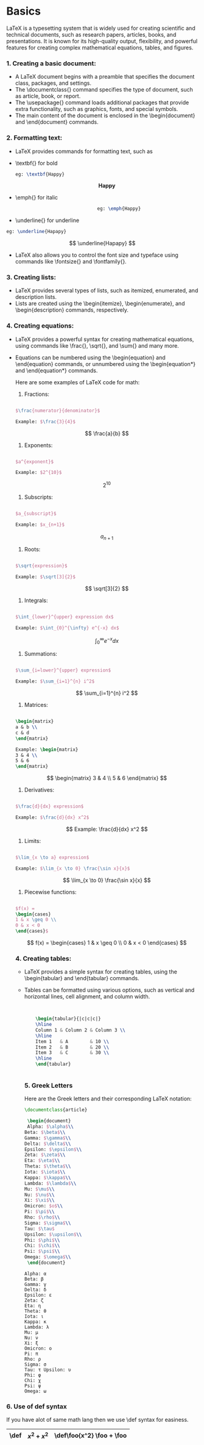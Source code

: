 # Basics

LaTeX is a typesetting system that is widely used for creating scientific and technical documents, such as research papers, articles, books, and presentations. It is known for its high-quality output, flexibility, and powerful features for creating complex mathematical equations, tables, and figures.

### 1. Creating a basic document:

- A LaTeX document begins with a preamble that specifies the document class, packages, and settings.
- The \documentclass{} command specifies the type of document, such as article, book, or report.
- The \usepackage{} command loads additional packages that provide extra functionality, such as graphics, fonts, and special symbols.
- The main content of the document is enclosed in the \begin{document} and \end{document} commands.

### 2. Formatting text:

- LaTeX provides commands for formatting text, such as
- \textbf{} for bold
    
    ```latex
    eg: \textbf{Happy}
    ```
    
    $$
     \textbf{Happy}
    $$
    
- \emph{} for italic
    
    ```latex
                                  eg: \emph{Happy}
    ```
    
- \underline{} for underline

```latex
eg: \underline{Hapapy}
```

 

$$
\underline{Hapapy}
$$

- LaTeX also allows you to control the font size and typeface using commands like \fontsize{} and \fontfamily{}.

### 3. Creating lists:

- LaTeX provides several types of lists, such as itemized, enumerated, and description lists.
- Lists are created using the \begin{itemize}, \begin{enumerate}, and \begin{description} commands, respectively.

### 4. Creating equations:

- LaTeX provides a powerful syntax for creating mathematical equations, using commands like \frac{}, \sqrt{}, and \sum{} and many more.
- Equations can be numbered using the \begin{equation} and \end{equation} commands, or unnumbered using the \begin{equation*} and \end{equation*} commands.
    
    Here are some examples of LaTeX code for math:
    
    1. Fractions:
    
    ```latex
    
    $\frac{numerator}{denominator}$
    
    Example: $\frac{3}{4}$
    ```
    
    $$
    \frac{a}{b}
    $$
    
    1. Exponents:
    
    ```latex
    
    $a^{exponent}$
    
    Example: $2^{10}$
    ```
    
    $$
    2^{10}
    $$
    
    1. Subscripts:
    
    ```latex
    
    $a_{subscript}$
    
    Example: $x_{n+1}$
    ```
    
    $$
    a_{n+1}
    $$
    
    1. Roots:
    
    ```latex
    
    $\sqrt{expression}$
    
    Example: $\sqrt[3]{2}$
    ```
    
    $$
    \sqrt[3]{2}
    $$
    
    1. Integrals:
    
    ```latex
    
    $\int_{lower}^{upper} expression dx$
    
    Example: $\int_{0}^{\infty} e^{-x} dx$
    
    ```
    
    $$
    \int_{0}^{\infty} e^{-x} dx
    $$
    
    1. Summations:
    
    ```latex
    
    $\sum_{i=lower}^{upper} expression$
    
    Example: $\sum_{i=1}^{n} i^2$
    ```
    
    $$
    \sum_{i=1}^{n} i^2
    $$
    
    1. Matrices:
    
    ```latex
    
    \begin{matrix}
    a & b \\
    c & d
    \end{matrix}
    
    Example: \begin{matrix}
    3 & 4 \\
    5 & 6
    \end{matrix}
    ```
    
    $$
    \begin{matrix}
    3 & 4 \\
    5 & 6
    \end{matrix}
    $$
    
    1. Derivatives:
    
    ```latex
    
    $\frac{d}{dx} expression$
    
    Example: $\frac{d}{dx} x^2$
    
    ```
    
    $$
    Example: \frac{d}{dx} x^2
    $$
    
    1. Limits:
    
    ```latex
    
    $\lim_{x \to a} expression$
    
    Example: $\lim_{x \to 0} \frac{\sin x}{x}$
    
    ```
    
    $$
    \lim_{x \to 0} \frac{\sin x}{x}
    $$
    
    1. Piecewise functions:
    
    ```latex
    
    $f(x) =
    \begin{cases}
    1 & x \geq 0 \\
    0 & x < 0
    \end{cases}$
    
    ```
    
    $$
    f(x) =
    \begin{cases}
    1 & x \geq 0 \\
    0 & x < 0
    \end{cases}
    $$
    
    ### 4. Creating tables:
    
    - LaTeX provides a simple syntax for creating tables, using the \begin{tabular} and \end{tabular} commands.
    - Tables can be formatted using various options, such as vertical and horizontal lines, cell alignment, and column width.
        
        ```latex
        
          
            \begin{tabular}{|c|c|c|}
            \hline
            Column 1 & Column 2 & Column 3 \\
            \hline
            Item 1   & A        & 10 \\
            Item 2   & B        & 20 \\
            Item 3   & C        & 30 \\
            \hline
            \end{tabular}
         
        ```
        
        ### 5. Greek Letters
        
        Here are the Greek letters and their corresponding LaTeX notation:
        
        ```latex
        \documentclass{article}
        
         \begin{document}
         Alpha: $\alpha$\\
        Beta: $\beta$\\
        Gamma: $\gamma$\\
        Delta: $\delta$\\
        Epsilon: $\epsilon$\\
        Zeta: $\zeta$\\
        Eta: $\eta$\\
        Theta: $\theta$\\
        Iota: $\iota$\\
        Kappa: $\kappa$\\
        Lambda: $\lambda$\\
        Mu: $\mu$\\
        Nu: $\nu$\\
        Xi: $\xi$\\
        Omicron: $o$\\
        Pi: $\pi$\\
        Rho: $\rho$\\
        Sigma: $\sigma$\\
        Tau: $\tau$
        Upsilon: $\upsilon$\\
        Phi: $\phi$\\
        Chi: $\chi$\\
        Psi: $\psi$\\
        Omega: $\omega$\\
         \end{document}
        ```
        
        ```
        Alpha: α
        Beta: β
        Gamma: γ
        Delta: δ
        Epsilon: ε
        Zeta: ζ
        Eta: η
        Theta: θ
        Iota: ι
        Kappa: κ
        Lambda: λ
        Mu: μ
        Nu: ν
        Xi: ξ
        Omicron: o
        Pi: π
        Rho: ρ
        Sigma: σ
        Tau: τ Upsilon: υ
        Phi: φ
        Chi: χ
        Psi: ψ
        Omega: ω
        
        ```
        

### 6. Use of def syntax

If you have alot of same math lang then we use \def syntax for easiness.

| \def | $x^2 +x^2$ | \def\foo{x^2} \foo + \foo |
| --- | --- | --- |